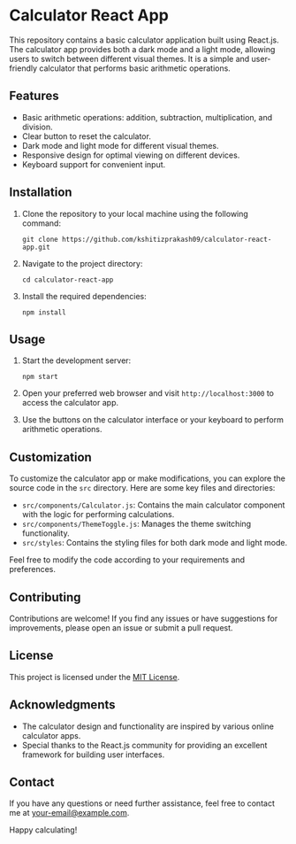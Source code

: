 # Calculator React App

This repository contains a basic calculator application built using React.js. The calculator app provides both a dark mode and a light mode, allowing users to switch between different visual themes. It is a simple and user-friendly calculator that performs basic arithmetic operations.

## Features

- Basic arithmetic operations: addition, subtraction, multiplication, and division.
- Clear button to reset the calculator.
- Dark mode and light mode for different visual themes.
- Responsive design for optimal viewing on different devices.
- Keyboard support for convenient input.

## Installation

1. Clone the repository to your local machine using the following command:

   ```
   git clone https://github.com/kshitizprakash09/calculator-react-app.git
   ```

2. Navigate to the project directory:

   ```
   cd calculator-react-app
   ```

3. Install the required dependencies:

   ```
   npm install
   ```

## Usage

1. Start the development server:

   ```
   npm start
   ```

2. Open your preferred web browser and visit `http://localhost:3000` to access the calculator app.

3. Use the buttons on the calculator interface or your keyboard to perform arithmetic operations.

## Customization

To customize the calculator app or make modifications, you can explore the source code in the `src` directory. Here are some key files and directories:

- `src/components/Calculator.js`: Contains the main calculator component with the logic for performing calculations.
- `src/components/ThemeToggle.js`: Manages the theme switching functionality.
- `src/styles`: Contains the styling files for both dark mode and light mode.

Feel free to modify the code according to your requirements and preferences.

## Contributing

Contributions are welcome! If you find any issues or have suggestions for improvements, please open an issue or submit a pull request.

## License

This project is licensed under the [MIT License](LICENSE).

## Acknowledgments

- The calculator design and functionality are inspired by various online calculator apps.
- Special thanks to the React.js community for providing an excellent framework for building user interfaces.

## Contact

If you have any questions or need further assistance, feel free to contact me at [your-email@example.com](mailto:your-email@example.com).

Happy calculating!
